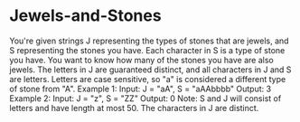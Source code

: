 # Jewels-and-Stones
You're given strings J representing the types of stones that are jewels, and S representing the stones you have.  Each character in S is a type of stone you have.  You want to know how many of the stones you have are also jewels.  The letters in J are guaranteed distinct, and all characters in J and S are letters. Letters are case sensitive, so "a" is considered a different type of stone from "A".  Example 1:  Input: J = "aA", S = "aAAbbbb" Output: 3  Example 2:  Input: J = "z", S = "ZZ" Output: 0  Note:      S and J will consist of letters and have length at most 50.     The characters in J are distinct.
